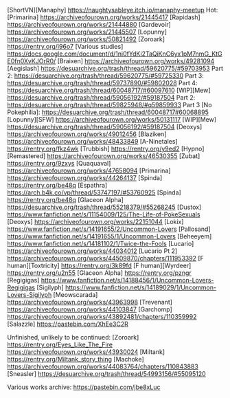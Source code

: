 [ShortVN][Manaphy] https://naughtysableye.itch.io/manaphy-meetup
Hot:
[Primarina] https://archiveofourown.org/works/21445417
[Rapidash] https://archiveofourown.org/works/21444880
[Gardevoir] https://archiveofourown.org/works/21445507
[Lopunny] https://archiveofourown.org/works/50821492
[Zoroark] https://rentry.org/i96o7
[Various studies] https://docs.google.com/document/d/1ni0fYdKi2TaQiKnC6yx1pM7nmG_KtGE0fn0XvKJOrR0/
[Braixen] https://archiveofourown.org/works/49281094
[Aegislash] https://desuarchive.org/trash/thread/59620775/#59703953
Part 2: https://desuarchive.org/trash/thread/59620775/#59725330
Part 3: https://desuarchive.org/trash/thread/59737890/#59802028
Part 4: https://desuarchive.org/trash/thread/60048717/#60097610
[WIP][Mew] https://desuarchive.org/trash/thread/59056192/#59187504
Part 2: https://desuarchive.org/trash/thread/59825948/#q59859933
Part 3 [No Pokephilia]: https://desuarchive.org/trash/thread/60048717#60068895
[Lopunny][SFW] https://archiveofourown.org/works/50131117
[WIP][Mew] https://desuarchive.org/trash/thread/59056192/#59187504
[Deoxys] https://archiveofourown.org/works/49012456
[Blaziken] https://archiveofourown.org/works/48433849
[A-Ninetales] https://rentry.org/fkz4wk
[Trubbish] https://rentry.org/y9ed2
[Hypno][Remastered] https://archiveofourown.org/works/46530355
[Zubat] https://rentry.org/9zxys
[Quaquaval] https://archiveofourown.org/works/47658094
[Primarina] https://archiveofourown.org/works/44264137
[Spinda] https://rentry.org/be48q
[Espathra] https://arch.b4k.co/vp/thread/53747197/#53760925
[Spinda] https://rentry.org/be48q
[Glaceon Alpha] https://desuarchive.org/trash/thread/55218379/#55268245
[Dustox] https://www.fanfiction.net/s/11154009/125/The-Life-of-PokeSexuals
[Deoxys] https://archiveofourown.org/works/22151044
[Lokix] https://www.fanfiction.net/s/14191655/2/Uncommon-Lovers
[Pallosand] https://www.fanfiction.net/s/14191655/1/Uncommon-Lovers
[Beheeyem] https://www.fanfiction.net/s/14181102/1/Twice-the-Fools
[Lucario] https://archiveofourown.org/works/44034012
[Lucario Pt 2] https://archiveofourown.org/works/44509870/chapters/111953392
[F human][Toxtricity] https://rentry.org/3k89fd
[F human][Wyrdeer] https://rentry.org/u2n55
[Glaceon Alpha] https://rentry.org/pzngr
[Regigigas] https://www.fanfiction.net/s/14188456/1/Uncommon-Lovers-Regigigas
[Sigilyph] https://www.fanfiction.net/s/14189029/1/Uncommon-Lovers-Sigilyph
[Meowscarada] https://archiveofourown.org/works/43963998
[Trevenant] https://archiveofourown.org/works/44103847
[Garchomp] https://archiveofourown.org/works/43892481/chapters/110359992
[Salazzle] https://pastebin.com/XhEe3C2R

Unfinished, unlikely to be continued:
[Zoroark] https://rentry.org/Eyes_Like_The_Fire
https://archiveofourown.org/works/43930024
[Miltank] https://rentry.org/Miltank_story_thing
[Machoke] https://archiveofourown.org/works/44083764/chapters/110843883
[Sneasler] https://desuarchive.org/trash/thread/54993156/#55095120

Various works archive:
https://pastebin.com/jbe8xLuc